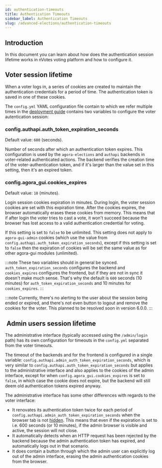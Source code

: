 ```yaml
---
id: authentication-timeouts
title: Authentication Timeouts
sidebar_label: Authentication Timeouts
slug: /advanced-elections/authentication-timeouts
---
```


## Introduction

In this document you can learn about how does the authentication session
lifetime works in nVotes voting platform and how to configure it.

## Voter session lifetime 

When a voter logs in, a series of cookies are created to maintain the 
authentication credentials for a period of time. The authentication token is
saved in one of these cookies.

The `config.yml` YAML configuration file contain to which we refer multiple
times in the [deployment guide](../deployment/guide) contains two variables
to configure the voter autentication session:

### config.authapi.auth_token_expiration_seconds

Default value: `600` (seconds).

Number of seconds after which an authentication token expires. This
configuration is used by the `agora-elections` and `authapi` backends in
voter-related authenticated actions. The backend verifies the creation time of
the voter-authentication token, and if it's larger than the value set in this
setting, then it's an expired token.

### config.agora_gui.cookies_expires

Default value: `10` (minutes).

Login session cookies expiration in minutes. During login, the voter session
cookies are set with this expiration time. After the cookies expires, the
browser automatically erases these cookies from memory. This means that if after
login the voter tries to cast a vote, it won't succeed because the browser has
lost access to a valid authentication credential for voting.
    
If this setting is set to `false` to be unlimited. This setting does not apply
to `agora-gui-admin` cookies (which use the value from
`config.authapi.auth_token_expiration_seconds`), except if this setting is
set to `false` then the expiration of cookies will be set the same value as for
other agora-gui modules (unlimited).

:::note
These two variables should in general be synced. `auth_token_expiration_seconds`
configures the backend and `cookies_expires` configures the frontend, but if
they are not in sync it doesn't make much sense. That's why the default is
`600` seconds (10 minutes) for `auth_token_expiration_seconds` and 10 minutes
for `cookies_expires`.
:::

:::note
Currently, there's no alerting to the user about the session being ended or
expired, and there's not even button to logout and remove the cookies for the
voter. This planned to be resolved soon in version 6.0.0.
:::

##  Admin users session lifetime

The administrative interface (typically accessed using the `/admin/login` path)
has its own configuration for timeouts in the `config.yml` separated from the
voter timeouts.

The timeout of the backends and for the frontend is configured in a single
variable: `config.authapi.admin_auth_token_expiration_seconds`, which is very
similar to `config.authapi.auth_token_expiration_seconds` but applies to the
administrative interface and also applies to the cookies of the admin interface,
except for when `config.agora_gui.cookies_expires` is set to `false`, in which
case the cookie does not expire, but the backend will still deem old
authentication tokens expired anyway.

The administrative interface has some other differences with regards to the
voter interface:
- It renovates its authentication token twice for each period of
  `config.authapi.admin_auth_token_expiration_seconds` when the browser tab is
  not
  [hidden](https://developer.mozilla.org/en-US/docs/Web/API/Document/hidden).
  This means that even if the expiration is set to i.e. 600 seconds (or 10
  minutes), if the admin browser is visible and active, the session will not
  close.
- It automatically detects when an HTTP request has been rejected by the backend
  because the admin authentication token has expired, and automatically logs out
  in that scenario.
- It does contain a button through which the admin user can explicitly log out
  of the admin interface, erasing the admin authentication cookies from the
  browser.